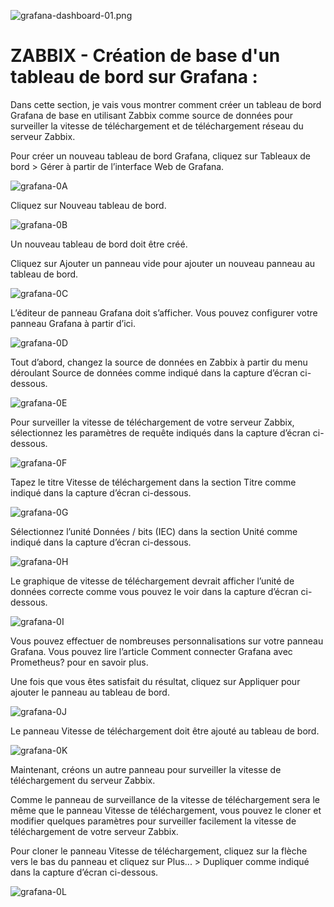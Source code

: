 
![grafana-dashboard-01.png](./images/grafana-dashboard-01.png)

# ZABBIX - Création de base d'un tableau de bord sur Grafana :

Dans cette section, je vais vous montrer comment créer un tableau de bord Grafana de base en utilisant Zabbix comme source de données pour surveiller la vitesse de téléchargement et de téléchargement réseau du serveur Zabbix.

Pour créer un nouveau tableau de bord Grafana, cliquez sur Tableaux de bord > Gérer à partir de l’interface Web de Grafana.

![grafana-0A](./images/grafana-0A.png)

Cliquez sur Nouveau tableau de bord.

![grafana-0B](./images/grafana-0B.png)

Un nouveau tableau de bord doit être créé.

Cliquez sur Ajouter un panneau vide pour ajouter un nouveau panneau au tableau de bord.

![grafana-0C](./images/grafana-0C.png)

L’éditeur de panneau Grafana doit s’afficher. Vous pouvez configurer votre panneau Grafana à partir d’ici.

![grafana-0D](./images/grafana-0D.png)

Tout d’abord, changez la source de données en Zabbix à partir du menu déroulant Source de données comme indiqué dans la capture d’écran ci-dessous.

![grafana-0E](./images/grafana-0E.png)

Pour surveiller la vitesse de téléchargement de votre serveur Zabbix, sélectionnez les paramètres de requête indiqués dans la capture d’écran ci-dessous.

![grafana-0F](./images/grafana-0F.png)

Tapez le titre Vitesse de téléchargement dans la section Titre comme indiqué dans la capture d’écran ci-dessous.

![grafana-0G](./images/grafana-0G.png)

Sélectionnez l’unité Données / bits (IEC) dans la section Unité comme indiqué dans la capture d’écran ci-dessous.

![grafana-0H](./images/grafana-0H.png)

Le graphique de vitesse de téléchargement devrait afficher l’unité de données correcte comme vous pouvez le voir dans la capture d’écran ci-dessous.

![grafana-0I](./images/grafana-0I.png)

Vous pouvez effectuer de nombreuses personnalisations sur votre panneau Grafana. Vous pouvez lire l’article Comment connecter Grafana avec Prometheus? pour en savoir plus.

Une fois que vous êtes satisfait du résultat, cliquez sur Appliquer pour ajouter le panneau au tableau de bord.

![grafana-0J](./images/grafana-0J.png)

Le panneau Vitesse de téléchargement doit être ajouté au tableau de bord.

![grafana-0K](./images/grafana-0K.png)

Maintenant, créons un autre panneau pour surveiller la vitesse de téléchargement du serveur Zabbix.

Comme le panneau de surveillance de la vitesse de téléchargement sera le même que le panneau Vitesse de téléchargement, vous pouvez le cloner et modifier quelques paramètres pour surveiller facilement la vitesse de téléchargement de votre serveur Zabbix.

Pour cloner le panneau Vitesse de téléchargement, cliquez sur la flèche vers le bas du panneau et cliquez sur Plus... > Dupliquer comme indiqué dans la capture d’écran ci-dessous.

![grafana-0L](./images/grafana-0L.png)
